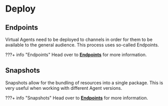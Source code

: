 # Deploy

## Endpoints
<div class="divider"></div>

Virtual Agents need to be deployed to channels in order for them to be available to the general audience. This process uses so-called Endpoints.

???+ info "Endpoints"
    Head over to [**Endpoints**]({{config.site_url}}ai/resources/deploy/endpoints/) for more information.

## Snapshots

<div class="divider"></div>

Snapshots allow for the bundling of resources into a single package. This is very useful when working with different Agent versions.

???+ info "Snapshots"
    Head over to [**Endpoints**]({{config.site_url}}ai/resources/deploy/snapshots/) for more information.